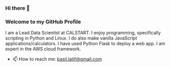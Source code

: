 ### Hi there 👋
### Welcome to my GitHub Profile 

I am a Lead Data Scientist at CALSTART. I enjoy programming, specifically scripting in Python and Linux. I do also make vanilla JavaScript applications/calculators. I have used Python Flask to deploy a web app. I am expert in the AWS cloud framework. 
- 📫 How to reach me: basil.latif@gmail.com
